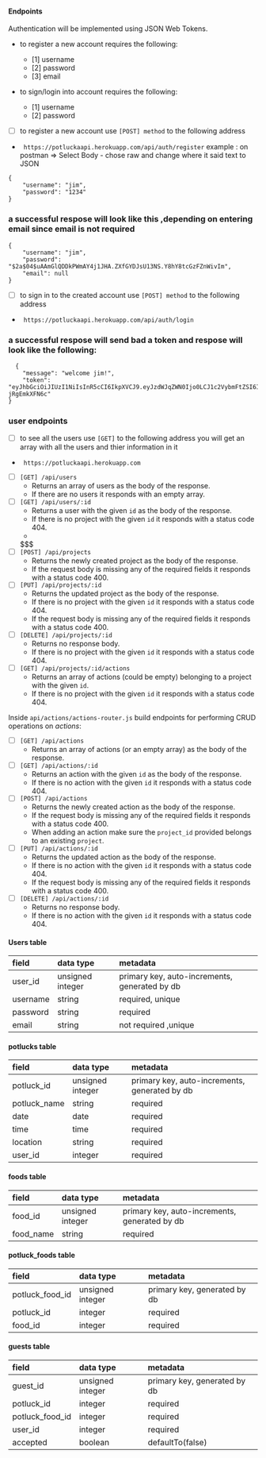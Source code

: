 #### Endpoints

Authentication will be implemented using JSON Web Tokens.

- to register a new account requires the following:
  - [1] username
  - [2] password
  - [3] email
- to sign/login into account requires the following:

  - [1] username
  - [2] password

- [ ] to register a new account use `[POST] method` to the following address
- ` https://potluckaapi.herokuapp.com/api/auth/register`
example : on postman => Select Body -  chose raw and change where it said text to JSON
```
{
    "username": "jim",
    "password": "1234"
}
```
### a successful respose will look like this ,depending on entering email since email is not required
```
{
    "username": "jim",
    "password": "$2a$04$uAAmGlQDDkPWmAY4j1JHA.ZXfGYDJsU13NS.Y8hY8tcGzFZnWivIm",
    "email": null
}
```

- [ ] to sign in to the created account use `[POST] method` to the following address
- ` https://potluckaapi.herokuapp.com/api/auth/login`


 ### a successful respose will send bad a token and respose will look like the following: 
```
  {
    "message": "welcome jim!",
    "token": "eyJhbGciOiJIUzI1NiIsInR5cCI6IkpXVCJ9.eyJzdWJqZWN0Ijo0LCJ1c2VybmFtZSI6ImppbSIsImlhdCI6MTYzNDcxMTgxNiwiZXhwIjoxNjM0Nzk4MjE2fQ.0uSh0MFO62mAtO4yffRO3WsbEVpnrmL-jRgEmkXFN6c"
}
 ```
### user endpoints



- [ ] to see all the users use `[GET]` to the following address you will get an array with all the users and thier information in it
- ` https://potluckaapi.herokuapp.com`



- [ ] `[GET] /api/users`
  - Returns an array of users as the body of the response.
  - If there are no users it responds with an empty array.
- [ ] `[GET] /api/users/:id`
  - Returns a user with the given `id` as the body of the response.
  - If there is no project with the given `id` it responds with a status code 404.
  - 
  $$$ 
- [ ] `[POST] /api/projects`
  - Returns the newly created project as the body of the response.
  - If the request body is missing any of the required fields it responds with a status code 400.
- [ ] `[PUT] /api/projects/:id`
  - Returns the updated project as the body of the response.
  - If there is no project with the given `id` it responds with a status code 404.
  - If the request body is missing any of the required fields it responds with a status code 400.
- [ ] `[DELETE] /api/projects/:id`
  - Returns no response body.
  - If there is no project with the given `id` it responds with a status code 404.
- [ ] `[GET] /api/projects/:id/actions`
  - Returns an array of actions (could be empty) belonging to a project with the given `id`.
  - If there is no project with the given `id` it responds with a status code 404.

Inside `api/actions/actions-router.js` build endpoints for performing CRUD operations on _actions_:

- [ ] `[GET] /api/actions`
  - Returns an array of actions (or an empty array) as the body of the response.
- [ ] `[GET] /api/actions/:id`
  - Returns an action with the given `id` as the body of the response.
  - If there is no action with the given `id` it responds with a status code 404.
- [ ] `[POST] /api/actions`
  - Returns the newly created action as the body of the response.
  - If the request body is missing any of the required fields it responds with a status code 400.
  - When adding an action make sure the `project_id` provided belongs to an existing `project`.
- [ ] `[PUT] /api/actions/:id`
  - Returns the updated action as the body of the response.
  - If there is no action with the given `id` it responds with a status code 404.
  - If the request body is missing any of the required fields it responds with a status code 400.
- [ ] `[DELETE] /api/actions/:id`
  - Returns no response body.
  - If there is no action with the given `id` it responds with a status code 404.

















#### Users table

| field    | data type        | metadata                                      |
| :------- | :--------------- | :-------------------------------------------- |
| user_id  | unsigned integer | primary key, auto-increments, generated by db |
| username | string           | required, unique                              |
| password | string           | required                                      |
| email    | string           | not required ,unique                          |

#### potlucks table

| field        | data type        | metadata                                      |
| :----------- | :--------------- | :-------------------------------------------- |
| potluck_id   | unsigned integer | primary key, auto-increments, generated by db |
| potluck_name | string           | required                                      |
| date         | date             | required                                      |
| time         | time             | required                                      |
| location     | string           | required                                      |
| user_id      | integer          | required                                      |

#### foods table

| field     | data type        | metadata                                      |
| :-------- | :--------------- | :-------------------------------------------- |
| food_id   | unsigned integer | primary key, auto-increments, generated by db |
| food_name | string           | required                                      |

#### potluck_foods table

| field           | data type        | metadata                     |
| :-------------- | :--------------- | :--------------------------- |
| potluck_food_id | unsigned integer | primary key, generated by db |
| potluck_id      | integer          | required                     |
| food_id         | integer          | required                     |

#### guests table

| field           | data type        | metadata                     |
| :-------------- | :--------------- | :--------------------------- |
| guest_id        | unsigned integer | primary key, generated by db |
| potluck_id      | integer          | required                     |
| potluck_food_id | integer          | required                     |
| user_id         | integer          | required                     |
| accepted        | boolean          | defaultTo(false)             |
